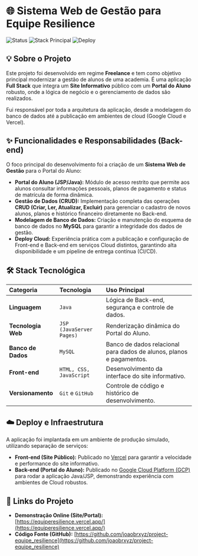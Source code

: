 # 🌐 Sistema Web de Gestão para Equipe Resilience

![Status](https://img.shields.io/badge/Status-Conclu%C3%ADdo-brightgreen)
![Stack Principal](https://img.shields.io/badge/Backend_Principal-Java%2FJSP%2FMySQL-blue)
![Deploy](https://img.shields.io/badge/Deploy-Google_Cloud%2FVercel-orange)

## 💡 Sobre o Projeto

Este projeto foi desenvolvido em regime **Freelance** e tem como objetivo principal modernizar a gestão de alunos de uma academia. É uma aplicação **Full Stack** que integra um **Site Informativo** público com um **Portal do Aluno** robusto, onde a lógica de negócio e o gerenciamento de dados são realizados.

Fui responsável por toda a arquitetura da aplicação, desde a modelagem do banco de dados até a publicação em ambientes de cloud (Google Cloud e Vercel).

## ✨ Funcionalidades e Responsabilidades (Back-end)

O foco principal do desenvolvimento foi a criação de um **Sistema Web de Gestão** para o Portal do Aluno:

* **Portal do Aluno (JSP/Java):** Módulo de acesso restrito que permite aos alunos consultar informações pessoais, planos de pagamento e status de matrícula de forma dinâmica.
* **Gestão de Dados (CRUD):** Implementação completa das operações **CRUD (Criar, Ler, Atualizar, Excluir)** para gerenciar o cadastro de novos alunos, planos e histórico financeiro diretamente no Back-end.
* **Modelagem de Banco de Dados:** Criação e manutenção do esquema de banco de dados no **MySQL** para garantir a integridade dos dados de gestão.
* **Deploy Cloud:** Experiência prática com a publicação e configuração de Front-end e Back-end em serviços Cloud distintos, garantindo alta disponibilidade e um pipeline de entrega contínua (CI/CD).

## 🛠️ Stack Tecnológica

| Categoria | Tecnologia | Uso Principal |
| :--- | :--- | :--- |
| **Linguagem** | `Java` | Lógica de Back-end, segurança e controle de dados. |
| **Tecnologia Web** | `JSP (JavaServer Pages)` | Renderização dinâmica do Portal do Aluno. |
| **Banco de Dados** | `MySQL` | Banco de dados relacional para dados de alunos, planos e pagamentos. |
| **Front-end** | `HTML, CSS, JavaScript` | Desenvolvimento da interface do site informativo. |
| **Versionamento** | `Git` e `GitHub` | Controle de código e histórico de desenvolvimento. |

## ☁️ Deploy e Infraestrutura

A aplicação foi implantada em um ambiente de produção simulado, utilizando separação de serviços:

* **Front-end (Site Público):** Publicado no [Vercel](https://equiperesilience.vercel.app/) para garantir a velocidade e performance do site informativo.
* **Back-end (Portal do Aluno):** Publicado no [Google Cloud Platform (GCP)](https://cloud.google.com/) para rodar a aplicação Java/JSP, demonstrando experiência com ambientes de Cloud robustos.

## 🔗 Links do Projeto

* **Demonstração Online (Site/Portal):** [https://equiperesilience.vercel.app/](https://equiperesilience.vercel.app/)
* **Código Fonte (GitHub):** [https://github.com/joaobrxyz/project-equipe_resilience](https://github.com/joaobrxyz/project-equipe_resilience)
